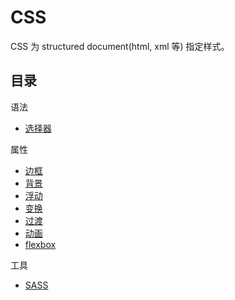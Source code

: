 # CSS

CSS 为 structured document(html, xml 等) 指定样式。

## 目录

语法

- [选择器](selectors.md)

属性

- [边框](borders.md)
- [背景](backgrounds.md)
- [浮动](float.md)
- [变换](transforms.md)
- [过渡](transitions.md)
- [动画](animations.md)
- [flexbox](flexbox.md)

工具

- [SASS](sass.md)

